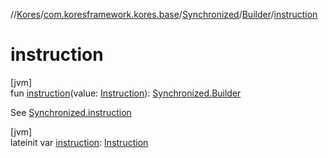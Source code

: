 //[Kores](../../../../index.md)/[com.koresframework.kores.base](../../index.md)/[Synchronized](../index.md)/[Builder](index.md)/[instruction](instruction.md)

# instruction

[jvm]\
fun [instruction](instruction.md)(value: [Instruction](../../../com.koresframework.kores/-instruction/index.md)): [Synchronized.Builder](index.md)

See [Synchronized.instruction](../instruction.md)

[jvm]\
lateinit var [instruction](instruction.md): [Instruction](../../../com.koresframework.kores/-instruction/index.md)
